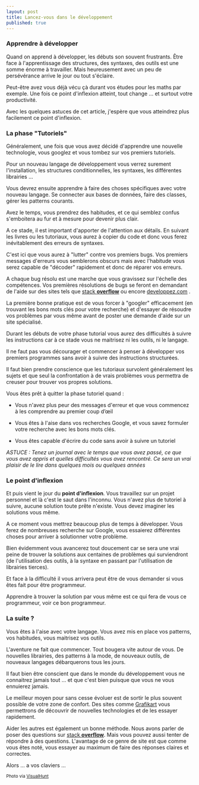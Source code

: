 ```yaml
---
layout: post
title: Lancez-vous dans le développement
published: true
---
```

### Apprendre à développer

Quand on apprend à développer, les débuts son souvent frustrants. Être face à l'apprentissage des structures, des syntaxes, des outils est une somme énorme à travailler. Mais heureusement avec un peu de persévérance arrive le jour ou tout s'éclaire.

Peut-être avez vous déjà vécu çà durant vos études pour les maths par exemple. Une fois ce point d'inflexion atteint, tout change ... et surtout votre productivité.

Avec les quelques astuces de cet article, j'espère que vous atteindrez plus facilement ce point d'inflexion.

### La phase "Tutoriels"

Généralement, une fois que vous avez décidé d'apprendre une nouvelle technologie, vous googlez et vous tombez sur vos premiers tutoriels.

Pour un nouveau langage de développement vous verrez surement l'installation, les structures conditionnelles, les syntaxes, les différentes librairies ...

Vous devrez ensuite apprendre à faire des choses spécifiques avec votre nouveau langage. Se connecter aux bases de données, faire des classes, gérer les patterns courants.

Avez le temps, vous prendrez des habitudes, et ce qui semblez confus s'emboitera au fur et à mesure pour devenir plus clair.

A ce stade, il est important d'apporter de l'attention aux détails. En suivant les livres ou les tutoriaux, vous aurez à copier du code et donc vous ferez inévitablement des erreurs de syntaxes.

C'est ici que vous aurez à "lutter" contre vos premiers bugs. Vos premiers messages d'erreurs vous semblerons obscurs mais avec l'habitude vous serez capable de "décoder" rapidement et donc de réparer vos erreurs.

A chaque bug résolu est une marche que vous gravissez sur l'échelle des compétences. Vos premières résolutions de bugs se feront en demandant de l'aide sur des sites tels que [stack <strong>overflow</strong>](www.stackoverflow.com) ou encore [developpez.com](http://www.developpez.com/) . 

La première bonne pratique est de vous forcer à "googler" efficacement (en trouvant les bons mots clés pour votre recherche) et d'essayer de résoudre vos problèmes par vous même avant de poster une demande d'aide sur un site spécialisé.

Durant les débuts de votre phase tutorial vous aurez des difficultés à suivre les instructions car à ce stade vous ne maitrisez ni les outils, ni le langage.

Il ne faut pas vous décourager et commencer à penser à développer vos premiers programmes sans avoir à suivre des instructions structurées. 

Il faut bien prendre conscience que les tutoriaux survolent généralement les sujets et que seul la confrontation à de vrais problèmes vous permettra de creuser pour trouver vos propres solutions.

Vous êtes prêt à quitter la phase tutoriel quand :

* Vous n'avez plus peur des messages d'erreur et que vous commencez à les comprendre au premier coup d’œil

* Vous êtes à l'aise dans vos recherches Google, et vous savez formuler votre recherche avec les bons mots clés.

* Vous êtes capable d'écrire du code sans avoir à suivre un tutoriel

*ASTUCE : Tenez un journal avec le temps que vous avez passé, ce que vous avez appris et quelles difficultés vous avez rencontré. Ce sera un vrai plaisir de le lire dans quelques mois ou quelques années*

### Le point d'inflexion

Et puis vient le jour du <strong>point d'inflexion</strong>. Vous travaillez sur un projet personnel et là c'est le saut dans l'inconnu. Vous n'avez plus de tutoriel à suivre, aucune solution toute prête n'existe. Vous devez imaginer les solutions vous même.

A ce moment vous mettrez beaucoup plus de temps à développer. Vous ferez de nombreuses recherche sur Google, vous essaierez différentes choses pour arriver à solutionner votre problème.

Bien évidemment vous avancerez tout doucement car se sera une vrai peine de trouver la solutions aux centaines de problèmes qui surviendront (de l'utilisation des outils, à la syntaxe en passant par l'utilisation de librairies tierces).

Et face à la difficulté il vous arrivera peut être de vous demander si vous êtes fait pour être programmeur.

Apprendre à trouver la solution par vous même est ce qui fera de vous ce programmeur, voir ce bon programmeur.

### La suite ?

Vous êtes à l'aise avec votre langage. Vous avez mis en place vos patterns, vos habitudes, vous maitrisez vos outils.

L'aventure ne fait que commencer. Tout bougera vite autour de vous. De nouvelles librairies, des patterns à la mode, de nouveaux outils, de nouveaux langages débarquerons tous les jours.

Il faut bien être conscient que dans le monde du développement vous ne connaitrez jamais tout ... et que c'est bien puisque que vous ne vous ennuierez jamais.

Le meilleur moyen pour sans cesse évoluer est de sortir le plus souvent possible de votre zone de confort. Des sites comme [Grafikart](www.grafikart.fr) vous permettrons de découvrir de nouvelles technologies et de les essayer rapidement.

Aider les autres est également un bonne méthode. Nous avons parler de poser des questions sur [stack <strong>overflow</strong>](www.stackoverflow.com). Mais vous pouvez aussi tenter de répondre à des questions. L'avantage de ce genre de site est que comme vous êtes noté, vous essayer au maximum de faire des réponses claires et correctes.

Alors ... a vos claviers ...

<small>Photo via <a href="https://visualhunt.com/">VisualHunt</a></small>